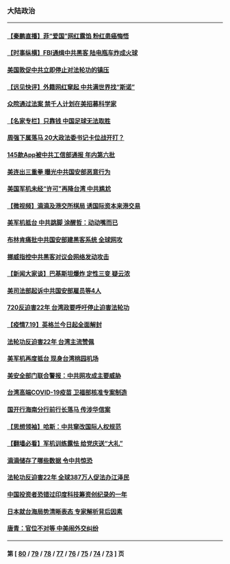 ### 大陆政治
---
#### [【秦鹏直播】菲“爱国”网红露馅 粉红患癌悔悟](../../pages/ncid277/n13100156.md) 
#### [【时事纵横】FBI通缉中共黑客 陆电瓶车炸成火球](../../pages/ncid277/n13100143.md) 
#### [美国敦促中共立即停止对法轮功的镇压](../../pages/ncid277/n13100132.md) 
#### [【远见快评】外籍网红窜起 中共满世界找“斯诺”](../../pages/ncid277/n13100092.md) 
#### [众院通过法案 禁千人计划在美招募科学家](../../pages/ncid277/n13100087.md) 
#### [【名家专栏】只靠钱 中国足球无法取胜](../../pages/ncid277/n13095631.md) 
#### [周强下属落马 20大政法委书记卡位战开打？](../../pages/ncid277/n13098375.md) 
#### [145款App被中共工信部通报 年内第六批](../../pages/ncid277/n13099556.md) 
#### [美连出三重拳 曝光中共国安部恶意行为](../../pages/ncid277/n13099856.md) 
#### [美国军机未经“许可”再降台湾 中共尴尬](../../pages/ncid277/n13099623.md) 
#### [【微视频】滴滴及港交所棋局 诱国际资本来港交易](../../pages/ncid277/n13099536.md) 
#### [美军机抵台 中共跳脚 涂醒哲：动动嘴而已](../../pages/ncid277/n13099379.md) 
#### [布林肯痛批中共国安部建黑客系统 全球网攻](../../pages/ncid277/n13099506.md) 
#### [挪威指控中共黑客对议会网络发动攻击](../../pages/ncid277/n13099621.md) 
#### [【新闻大家谈】巴基斯坦爆炸 定性三变 疑云浓](../../pages/ncid277/n13099122.md) 
#### [美司法部起诉中共国安部雇员等4人](../../pages/ncid277/n13099431.md) 
#### [720反迫害22年 台湾政要呼吁停止迫害法轮功](../../pages/ncid277/n13099029.md) 
#### [【疫情7.19】英格兰今日起全面解封](../../pages/ncid277/n13098843.md) 
#### [法轮功反迫害22年 台湾主流赞佩](../../pages/ncid277/n13097235.md) 
#### [美军机再度抵台 现身台湾桃园机场](../../pages/ncid277/n13098779.md) 
#### [美安全部门联合警报：中共网攻成主要威胁](../../pages/ncid277/n13098721.md) 
#### [台湾高端COVID-19疫苗 卫福部核准专案制造](../../pages/ncid277/n13098621.md) 
#### [国开行海南分行前行长落马 传涉华信案](../../pages/ncid277/n13098548.md) 
#### [【思想领袖】哈斯：中共窜改国际人权规范](../../pages/ncid277/n13053647.md) 
#### [【翻墙必看】军机训练露怯 给党庆送“大礼”](../../pages/ncid277/n13098026.md) 
#### [滴滴储存了哪些数据 令中共惊恐](../../pages/ncid277/n13097858.md) 
#### [法轮功反迫害22年 全球387万人促法办江泽民](../../pages/ncid277/n13093175.md) 
#### [中国投资者恐错过印度科技筹资创纪录的一年](../../pages/ncid277/n13084670.md) 
#### [日本就台海局势清晰表态 专家解析背后因素](../../pages/ncid277/n13097476.md) 
#### [唐青：官位不对等 中美闹外交纠纷](../../pages/ncid277/n13097723.md) 

---
#### 第 [ [80](./80.md) / [79](./79.md) / [78](./78.md) / [77](./77.md) / [76](./76.md) / [75](./75.md) / [74](./74.md) / [73](./73.md) ] 页
